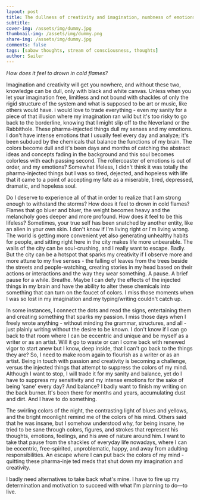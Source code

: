 ```yaml
---
layout: post
title: The dullness of creativity and imagination, numbness of emotions 
subtitle: 
cover-img: /assets/img/dummy.jpg
thumbnail-img: /assets/img/dummy.png
share-img: /assets/img/dummy.jpg
comments: false
tags: [sabaw thoughts, stream of consciousness, thoughts]
author: Sailer
---
```


*How does it feel to drown in cold flames?*

Imagination and creativity will get you nowhere, and without these two, knowledge can be dull, only with black and white canvas. Unless when you let your imagination free, limitless and not bound with shackles of only the rigid structure of the system and what is supposed to be art or music, like others would have. i would love to trade everything \- even my sanity for a piece of that illusion where my imagination ran wild but it's too risky to go back to the borderline, knowing that I might slip off to the Neverland or the Rabbithole. These pharma-injected things dull my senses and my emotions. I don't have intense emotions that I usually feel every day and analyze; it's been subdued by the chemicals that balance the functions of my brain. The colors become dull and it's been days and months of catching the abstract ideas and concepts fading in the background and this soul becomes colorless with each passing second. The rollercoaster of emotions is out of order, and my emotions? Somewhat lifeless, I didn't think it was totally the pharma-injected things but I was so tired, dejected, and hopeless with life that it came to a point of accepting my fate as a miserable, tired, depressed, dramatic, and hopeless soul.

Do I deserve to experience all of that in order to realize that I am strong enough to withstand the storms? How does it feel to drown in cold flames? Flames that go bluer and bluer, the weight becomes heavy and the melancholy goes deeper and more profound. How does it feel to be this lifeless? Sometimes, your true self has been snatched by another entity, like an alien in your own skin. I don't know if I'm living right or I'm living wrong. The world is getting more convenient yet also generating unhealthy habits for people, and sitting right here in the city makes life more unbearable. The walls of the city can be soul-crushing, and I really want to escape. Badly. But the city can be a hotspot that sparks my creativity if I observe more and more attune to my five senses \- the falling of leaves from the trees beside the streets and people-watching, creating stories in my head based on their actions or interactions and the way they wear something. A pause. A brief pause for a while. Breathe. Maybe I can defy the effects of the injected things in my brain and have the ability to alter these chemicals into something that can turn on the faucet of colors. I miss those moments when I was so lost in my imagination and my typing/writing couldn't catch up.

In some instances, I connect the dots and read the signs, entertaining them and creating something that sparks my passion. I miss those days when I freely wrote anything \- without minding the grammar, structures, and all \- just plainly writing without the desire to be known. I don't know if I can go back to that room where I can be eccentric and unique and be myself as a writer or as an artist. Will it go to waste or can I come back with renewed vigor to start anew but I know, deep inside, that I can't go back to the things they are? So, I need to make room again to flourish as a writer or as an artist. Being in touch with passion and creativity is becoming a challenge, versus the injected things that attempt to suppress the colors of my mind. Although I want to stop, I will trade it for my sanity and balance, yet do I have to suppress my sensitivity and my intense emotions for the sake of being 'sane' every day? And balance? I badly want to finish my writing on the back burner. It's been there for months and years, accumulating dust and dirt. And I have to do something.

The swirling colors of the night, the contrasting light of blues and yellows, and the bright moonlight remind me of the colors of his mind. Others said that he was insane, but I somehow understood why, for being insane, he tried to be sane through colors, figures, and strokes that represent his thoughts, emotions, feelings, and his awe of nature around him. I want to take that pause from the shackles of everyday life nowadays, where I can be eccentric, free-spirited, unproblematic, happy, and away from adulting responsibilities. An escape where I can put back the colors of my mind \- quitting these pharma-inje ted meds that shut down my imagination and creativity.

I badly need alternatives to take back what's mine. I have to fire up my determination and motivation to succeed with what I'm planning to do—to live.  
